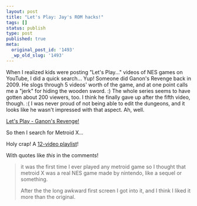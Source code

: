 ```yaml
---
layout: post
title: "Let's Play: Jay's ROM hacks!"
tags: []
status: publish
type: post
published: true
meta:
  original_post_id: '1493'
  _wp_old_slug: '1493'
---
```

When I realized kids were posting "Let's Play..." videos of NES games on YouTube, I did a quick search...  Yup!  Someone did Ganon's Revenge back in 2009.  He slogs through 5 videos' worth of the game, and at one point calls me a "jerk" for hiding the wooden sword.  :)  The whole series seems to have gotten about 200 viewers, too.  I think he finally gave up after the fifth video, though.  :(  I was never proud of not being able to edit the dungeons, and it looks like he wasn't impressed with that aspect.  Ah, well.

<a href="http://www.youtube.com/watch?v=BwL85ORHBn4">Let's Play - Ganon's Revenge!</a>

So then I search for Metroid X...

Holy crap!  A <a href="http://www.youtube.com/playlist?list=PL82E4B4C2B8AD4947&feature=plcp">12-video playlist</a>!

With quotes like <em>this</em> in the comments!

> it was the first time I ever played any metroid game so I thought that metroid X was a real NES game made by nintendo, like a sequel or something.
> 
> After﻿ the the long awkward first screen I got into it, and I think I liked it more than the original.

